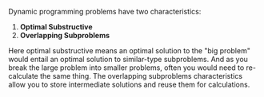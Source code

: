 Dynamic programming problems have two characteristics:
1. **Optimal Substructive**
2. **Overlapping Subproblems**

Here optimal substructive means an optimal solution to the "big problem" would entail an optimal solution to similar-type subproblems. And as you break the large problem into smaller problems, often you would need to re-calculate the same thing. The overlapping subproblems characteristics allow you to store intermediate solutions and reuse them for calculations.
